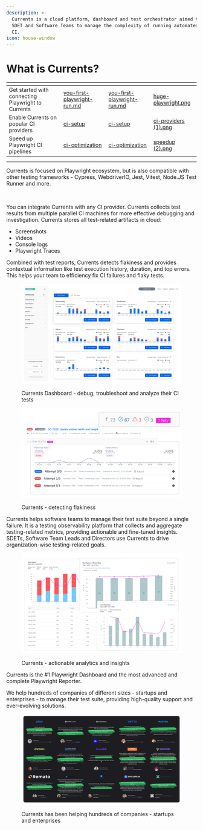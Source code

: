 ```yaml
---
description: >-
  Currents is a cloud platform, dashboard and test orchestrator aimed to help
  SDET and Software Teams to manage the complexity of running automated tests in
  CI.
icon: house-window
---
```


# What is Currents?

<table data-view="cards"><thead><tr><th></th><th data-type="content-ref"></th><th data-hidden data-card-target data-type="content-ref"></th><th data-hidden data-card-cover data-type="files"></th></tr></thead><tbody><tr><td>Get started with connecting Playwright to Currents</td><td><a href="getting-started/playwright/you-first-playwright-run.md">you-first-playwright-run.md</a></td><td><a href="getting-started/playwright/you-first-playwright-run.md">you-first-playwright-run.md</a></td><td><a href=".gitbook/assets/huge-playwright.png">huge-playwright.png</a></td></tr><tr><td>Enable Currents on popular CI providers</td><td><a href="getting-started/ci-setup/">ci-setup</a></td><td><a href="getting-started/ci-setup/">ci-setup</a></td><td><a href=".gitbook/assets/ci-providers (1).png">ci-providers (1).png</a></td></tr><tr><td>Speed up Playwright CI pipelines</td><td><a href="guides/ci-optimization/">ci-optimization</a></td><td><a href="guides/ci-optimization/">ci-optimization</a></td><td><a href=".gitbook/assets/speedup (2).png">speedup (2).png</a></td></tr></tbody></table>

***

Currents is focused on Playwright ecosystem, but is also compatible with other testing frameworks - Cypress, WebdriverIO, Jest, Vitest, Node.JS Test Runner and more.



<figure><img src=".gitbook/assets/currents-overview.png" alt=""><figcaption></figcaption></figure>

You can integrate Currents with any CI provider. Currents collects test results from multiple parallel CI machines for more effective debugging and investigation. Currents stores all test-related artifacts in cloud:

* Screenshots
* Videos
* Console logs
* Playwright Traces

Combined with test reports, Currents detects flakiness and provides contextual information like test execution history, duration, and top errors. This helps your team to efficiency fix CI failures and flaky tests.

<figure><img src=".gitbook/assets/dashboard-overview (1).png" alt=""><figcaption><p>Currents Dashboard - debug, troubleshoot and analyze their CI tests</p></figcaption></figure>

<figure><img src=".gitbook/assets/flakiness-detection.png" alt=""><figcaption><p>Currents - detecting flakiness</p></figcaption></figure>

Currents helps software teams to manage their test suite beyond a single failure. It is a testing observability platform that collects and aggregate testing-related metrics, providing actionable and fine-tuned insights. SDETs, Software Team Leads and Directors use Currents to drive organization-wise testing-related goals.

<figure><img src=".gitbook/assets/currents-analytics (1).png" alt=""><figcaption><p>Currents - actionable analytics and insights</p></figcaption></figure>

Currents is the #1 Playwright Dashboard and the most advanced and complete Playwright Reporter.

&#x20;We help hundreds of companies of different sizes - startups and enterprises - to manage their test suite, providing high-quality support and ever-evolving solutions.

<figure><img src=".gitbook/assets/currents-testimonials (1).png" alt=""><figcaption><p>Currents has been helping hundreds of companies - startups and enterprises</p></figcaption></figure>
